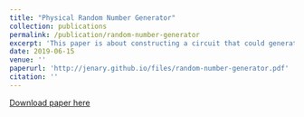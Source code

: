 ```yaml
---
title: "Physical Random Number Generator"
collection: publications
permalink: /publication/random-number-generator
excerpt: 'This paper is about constructing a circuit that could generate random numbers.'
date: 2019-06-15
venue: ''
paperurl: 'http://jenary.github.io/files/random-number-generator.pdf'
citation: ''
---
```


[Download paper here](http://jenary.github.io/files/random-number-generator.pdf)

